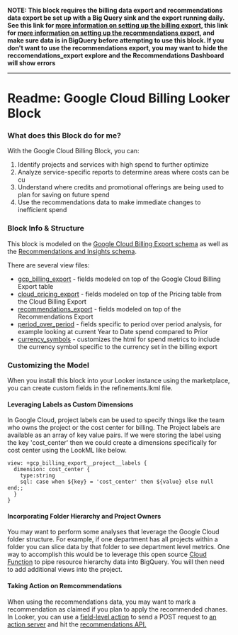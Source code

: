 **NOTE: This block requires the billing data export and recommendations data export be set up with a Big Query sink and the export running daily. See this link for [more information on setting up the billing export](https://cloud.google.com/billing/docs/how-to/export-data-bigquery), this link for [more information on setting up the recommendations export](https://cloud.google.com/recommender/docs/bq-export/export-recommendations-to-bq#creating_a_data_transfer_for_recommendations), and make sure data is in BigQuery before attempting to use this block. If you don't want to use the recommendations export, you may want to hide the reccomendations_export explore and the Recommendations Dashboard will show errors**

___
# Readme: Google Cloud Billing Looker Block

### What does this Block do for me?

With the Google Cloud Billing Block, you can:

1. Identify projects and services with high spend to further optimize
2. Analyze service-specific reports to determine areas where costs can be cu
3. Understand where credits and promotional offerings are being used to plan for saving on future spend
4. Use the recommendations data to make immediate changes to inefficient spend

### Block Info & Structure

This block is modeled on the [Google Cloud Billing Export schema](https://cloud.google.com/billing/docs/how-to/export-data-bigquery#data-tables) as well as the [Recommendations and Insights schema](https://cloud.google.com/recommender/docs/bq-export/export-recommendations-to-bq#example_queries).

There are several view files:
- [gcp_billing_export](/views/gcp_billing_export.view.lkml) - fields modeled on top of the Google Cloud Billing Export table
- [cloud_pricing_export](/views/cloud_pricing_export.view.lkml) - fields modeled on top of the Pricing table from the Cloud Billing Export
- [recommendations_export](/views/recommendations_export.view.lkml) - fields modeled on top of the Recommendations Export
- [period_over_period](/views/period_over_period.view.lkml) - fields specific to period over period analysis, for example looking at current Year to Date spend compared to Prior
- [currency_symbols](/views/currency_symbols.view.lkml) - customizes the html for spend metrics to include the currency symbol specific to the currency set in the billing export


### Customizing the Model

When you install this block into your Looker instance using the marketplace, you can create custom fields in the refinements.lkml file.

#### Leveraging Labels as Custom Dimensions

In Google Cloud, project labels can be used to specify things like the team who owns the project or the cost center for billing. The Project labels are available as an array of key value pairs. If we were storing the label using the key 'cost_center' then we could create a dimensions specifically for cost center using the LookML like below.

```
view: +gcp_billing_export__project__labels {
  dimension: cost_center {
    type:string
    sql: case when ${key} = 'cost_center' then ${value} else null end;;
  }
}
```

#### Incorporating Folder Hierarchy and Project Owners

You may want to perform some analyses that leverage the Google Cloud folder structure. For example, if one department has all projects within a folder you can slice data by that folder to see department level metrics. One way to accomplish this would be to leverage this open source [Cloud Function](https://github.com/pmenglund/folder-lookup) to pipe resource hierarchy data into BigQuery. You will then need to add additional views into the project.

#### Taking Action on Remcommendations

When using the recommendations data, you may want to mark a recommendation as claimed if you plan to apply the recommended chanes. In Looker, you can use a [field-level action](https://docs.looker.com/reference/field-params/action) to send a POST request to [an action server](https://docs.looker.com/sharing-and-publishing/action-hub#building_a_custom_action) and hit the [recommendations API.](https://cloud.google.com/recommender/docs/using-api#mark_a_recommendation_as_claimed)
